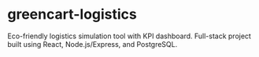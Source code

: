 # greencart-logistics
Eco-friendly logistics simulation tool with KPI dashboard.  Full-stack project built using React, Node.js/Express, and PostgreSQL.
